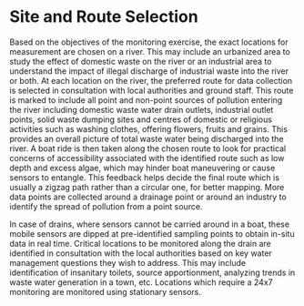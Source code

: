 # Site and Route Selection

Based on the objectives of the monitoring exercise, the exact locations for measurement are chosen on a river. This may include an urbanized area to study the effect of domestic waste on the river or an industrial area to understand the impact of illegal discharge of industrial waste into the river or both. At each location on the river, the preferred route for data collection is selected in consultation with local authorities and ground staff. This route is marked to include all point and non-point sources of pollution entering the river including domestic waste water drain outlets, industrial outlet points, solid waste dumping sites and centres of domestic or religious activities such as washing clothes, offering flowers, fruits and grains. This provides an overall picture of total waste water being discharged into the river. A boat ride is then taken along the chosen route to look for practical concerns of accessibility associated with the identified route such as low depth and excess algae, which may hinder boat maneuvering or cause sensors to entangle. This feedback helps decide the final route which is usually a zigzag path rather than a circular one, for better mapping. More data points are collected around a drainage point or around an industry to identify the spread of pollution from a point source.

In case of drains, where sensors cannot be carried around in a boat, these mobile sensors are dipped at pre-identified sampling points to obtain in-situ data in real time. Critical locations to be monitored along the drain are identified in consultation with the local authorities based on key water management questions they wish to address. This may include identification of insanitary toilets, source apportionment, analyzing trends in waste water generation in a town, etc. Locations which require a 24x7 monitoring are monitored using stationary sensors.


